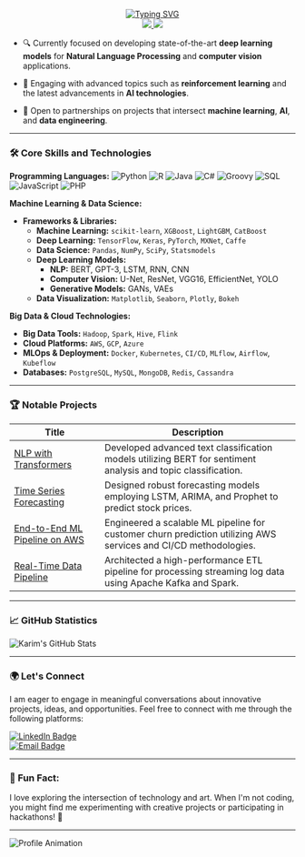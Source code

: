 <p align="center">
<a href="https://github.com/karimosman89">
    <img src="https://readme-typing-svg.demolab.com?font=Georgia&size=18&duration=2000&pause=100&multiline=true&width=500&height=80&lines=Karim+Osman;Machine+Learning+Engineer+%7C+Data+Engineer+%7C+Data+Scientist;AI+%7C+Data+Engineering+%7C+DevOps" alt="Typing SVG" />
</a>
<br/>

 

<a href="https://www.linkedin.com/in/karimosman89/">
    <img src="https://img.shields.io/badge/-Linkedin-blue?style=flat-square&logo=linkedin">
</a>
<a href="mailto:karim.programmer2020@gmail.com">
    <img src="https://img.shields.io/badge/-Email-red?style=flat-square&logo=gmail&logoColor=white">
</a>

</p>

* 🔍 Currently focused on developing state-of-the-art **deep learning models** for **Natural Language Processing** and **computer vision** applications. 

* 📖 Engaging with advanced topics such as **reinforcement learning** and the latest advancements in **AI technologies**.

* 🤝 Open to partnerships on projects that intersect **machine learning**, **AI**, and **data engineering**.

---

### 🛠️ Core Skills and Technologies

**Programming Languages:**
![Python](https://img.shields.io/badge/Python-Expert-blue) 
![R](https://img.shields.io/badge/R-Intermediate-orange) 
![Java](https://img.shields.io/badge/Java-Intermediate-yellow) 
![C#](https://img.shields.io/badge/C%23-Intermediate-orange) 
![Groovy](https://img.shields.io/badge/Groovy-Intermediate-yellow) 
![SQL](https://img.shields.io/badge/SQL-Expert-blue) 
![JavaScript](https://img.shields.io/badge/JavaScript-Intermediate-green) 
![PHP](https://img.shields.io/badge/PHP-Intermediate-purple) 

**Machine Learning & Data Science:**
- **Frameworks & Libraries:**
  - **Machine Learning:** `scikit-learn`, `XGBoost`, `LightGBM`, `CatBoost`
  - **Deep Learning:** `TensorFlow`, `Keras`, `PyTorch`, `MXNet`, `Caffe`
  - **Data Science:** `Pandas`, `NumPy`, `SciPy`, `Statsmodels`
  - **Deep Learning Models:** 
    - **NLP:** BERT, GPT-3, LSTM, RNN, CNN
    - **Computer Vision:** U-Net, ResNet, VGG16, EfficientNet, YOLO
    - **Generative Models:** GANs, VAEs
  - **Data Visualization:** `Matplotlib`, `Seaborn`, `Plotly`, `Bokeh`

**Big Data & Cloud Technologies:**
- **Big Data Tools:** `Hadoop`, `Spark`, `Hive`, `Flink`
- **Cloud Platforms:** `AWS`, `GCP`, `Azure`
- **MLOps & Deployment:** `Docker`, `Kubernetes`, `CI/CD`, `MLflow`, `Airflow`, `Kubeflow`
- **Databases:** `PostgreSQL`, `MySQL`, `MongoDB`, `Redis`, `Cassandra`

---

### 🏆 Notable Projects

| Title | Description |
|-------|-------------|
| [NLP with Transformers](https://github.com/karimosman89/NLP-with-Transformers) | Developed advanced text classification models utilizing BERT for sentiment analysis and topic classification. |
| [Time Series Forecasting](https://github.com/karimosman89/Time-Series-Forecasting) | Designed robust forecasting models employing LSTM, ARIMA, and Prophet to predict stock prices. |
| [End-to-End ML Pipeline on AWS](https://github.com/karimosman89/ML-Pipeline-AWS) | Engineered a scalable ML pipeline for customer churn prediction utilizing AWS services and CI/CD methodologies. |
| [Real-Time Data Pipeline](https://github.com/karimosman89/Data-Pipeline) | Architected a high-performance ETL pipeline for processing streaming log data using Apache Kafka and Spark. |

---

### 📈 GitHub Statistics

![Karim's GitHub Stats](https://github-readme-stats.vercel.app/api?username=karimosman89&show_icons=true&theme=radical)

---

### 🌍 Let's Connect

I am eager to engage in meaningful conversations about innovative projects, ideas, and opportunities. Feel free to connect with me through the following platforms:

[![LinkedIn Badge](https://img.shields.io/badge/LinkedIn-Karim--Osman-blue)](https://linkedin.com/in/karimosman89)  
[![Email Badge](https://img.shields.io/badge/Email-karim.programmer2020@gmail.com-red)](mailto:karim.programmer2020@gmail.com)

---

### 🌟 Fun Fact:
I love exploring the intersection of technology and art. When I'm not coding, you might find me experimenting with creative projects or participating in hackathons! 🚀

---

<!-- Animations for unique touch -->
![Profile Animation](https://raw.githubusercontent.com/yourusername/yourrepository/main/animation.gif) <!-- Make sure to replace the URL with an actual GIF link -->
